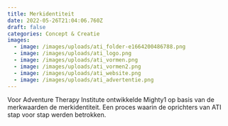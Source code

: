 ```yaml
---
title: Merkidentiteit
date: 2022-05-26T21:04:06.760Z
draft: false
categories: Concept & Creatie
images:
  - image: /images/uploads/ati_folder-e1664200486788.png
  - image: /images/uploads/ati_logo.png
  - image: /images/uploads/ati_vormen.png
  - image: /images/uploads/ati_vormen2.png
  - image: /images/uploads/ati_website.png
  - image: /images/uploads/ati_advertentie.png
---
```

Voor Adventure Therapy Institute ontwikkelde Mighty1 op basis van de merkwaarden de merkidentiteit. Een proces waarin de oprichters van ATI stap voor stap werden betrokken.